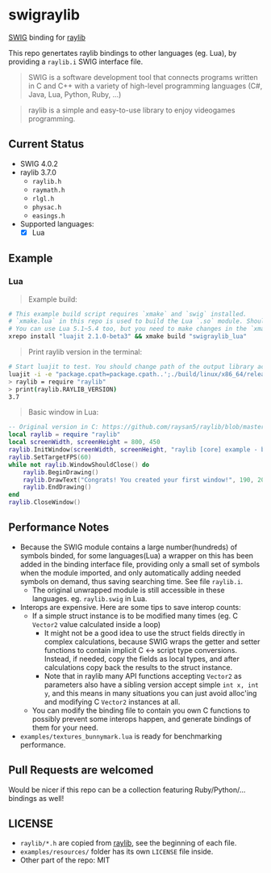 # swigraylib #

[SWIG](http://www.swig.org/) binding for [raylib](https://www.raylib.com/index.html)

This repo genertates raylib bindings to other languages (eg. Lua), by providing a `raylib.i` SWIG interface file.

> SWIG is a software development tool that connects programs written in C and C++ with a variety of high-level programming languages (C#, Java, Lua, Python, Ruby, ...)

> raylib is a simple and easy-to-use library to enjoy videogames programming.

## Current Status ##

- SWIG 4.0.2
- raylib 3.7.0
    - `raylib.h`
    - `raymath.h`
    - `rlgl.h`
    - `physac.h`
    - `easings.h`
- Supported languages:
    - [x] Lua

## Example ##

### Lua ###

> Example build:
```sh
# This example build script requires `xmake` and `swig` installed.
# `xmake.lua` in this repo is used to build the Lua `.so` module. Should work on Windows as well to build a `.dll`.
# You can use Lua 5.1~5.4 too, but you need to make changes in the `xmake.lua` accordingly.
xrepo install "luajit 2.1.0-beta3" && xmake build "swigraylib_lua"
```

> Print raylib version in the terminal:
```sh
# Start luajit to test. You should change path of the output library accordingly.
luajit -i -e "package.cpath=package.cpath..';./build/linux/x86_64/release/swig?_lua.so'"
> raylib = require "raylib"
> print(raylib.RAYLIB_VERSION)
3.7
```

> Basic window in Lua:
```lua
-- Original version in C: https://github.com/raysan5/raylib/blob/master/examples/core/core_basic_window.c, by Ramon Santamaria (@raysan5)
local raylib = require "raylib"
local screenWidth, screenHeight = 800, 450
raylib.InitWindow(screenWidth, screenHeight, "raylib [core] example - basic window")
raylib.SetTargetFPS(60)
while not raylib.WindowShouldClose() do
    raylib.BeginDrawing()
    raylib.DrawText("Congrats! You created your first window!", 190, 200, 20, raylib.LIGHTGRAY)
    raylib.EndDrawing()
end
raylib.CloseWindow()
```

## Performance Notes ##

- Because the SWIG module contains a large number(hundreds) of symbols binded, for some languages(Lua) a wrapper on this has been added in the binding interface file, providing only a small set of symbols when the module imported, and only automatically adding needed symbols on demand, thus saving searching time. See file `raylib.i`.
    - The original unwrapped module is still accessible in these languages. eg. `raylib.swig` in Lua.
- Interops are expensive. Here are some tips to save interop counts:
    - If a simple struct instance is to be modified many times (eg. C `Vector2` value calculated inside a loop)
        - It might not be a good idea to use the struct fields directly in complex calculations, because SWIG wraps the getter and setter functions to contain implicit C <-> script type conversions. Instead, if needed, copy the fields as local types, and after calculations copy back the results to the struct instance.
        - Note that in raylib many API functions accepting `Vector2` as parameters also have a sibling version accept simple `int x, int y`, and this means in many situations you can just avoid alloc'ing and modifying C `Vector2` instances at all.
    - You can modify the binding file to contain you own C functions to possibly prevent some interops happen, and generate bindings of them for your need.
- `examples/textures_bunnymark.lua` is ready for benchmarking performance.

## Pull Requests are welcomed ##

Would be nicer if this repo can be a collection featuring Ruby/Python/... bindings as well!

## LICENSE ##

- `raylib/*.h` are copied from [raylib](https://www.raylib.com/index.html), see the beginning of each file.
- `examples/resources/` folder has its own `LICENSE` file inside.
- Other part of the repo: MIT
